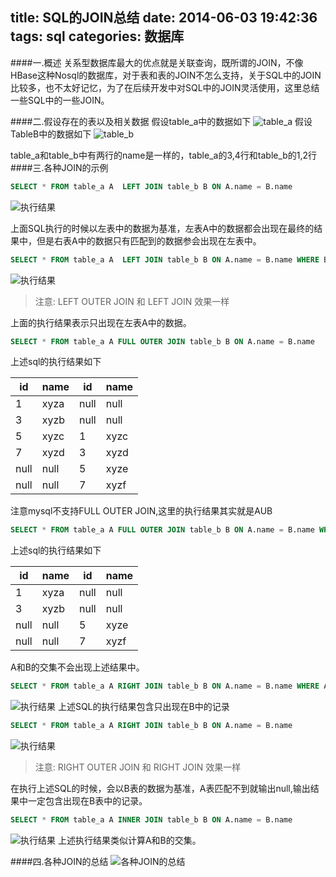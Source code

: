 title: SQL的JOIN总结
date: 2014-06-03 19:42:36
tags: sql
categories: 数据库
---

####一.概述
关系型数据库最大的优点就是关联查询，既所谓的JOIN，不像HBase这种Nosql的数据库，对于表和表的JOIN不怎么支持，关于SQL中的JOIN比较多，也不太好记忆，为了在后续开发中对SQL中的JOIN灵活使用，这里总结一些SQL中的一些JOIN。

<!-- more -->

####二.假设存在的表以及相关数据
假设table_a中的数据如下
![table_a](http://bolinyoung.qiniudn.com/table_a.png)
假设TableB中的数据如下
![table_b](http://bolinyoung.qiniudn.com/table_b.png)

table_a和table_b中有两行的name是一样的，table_a的3,4行和table_b的1,2行
####三.各种JOIN的示例
```sql
SELECT * FROM table_a A  LEFT JOIN table_b B ON A.name = B.name
```
![执行结果](http://bolinyoung.qiniudn.com/sql1.png)

上面SQL执行的时候以左表中的数据为基准，左表A中的数据都会出现在最终的结果中，但是右表A中的数据只有匹配到的数据参会出现在左表中。

```sql
SELECT * FROM table_a A  LEFT JOIN table_b B ON A.name = B.name WHERE B.name IS NULL
```
![执行结果](http://bolinyoung.qiniudn.com/sql2.png)
> 注意:
> LEFT OUTER JOIN 和 LEFT JOIN 效果一样

上面的执行结果表示只出现在左表A中的数据。

```sql
SELECT * FROM table_a A FULL OUTER JOIN table_b B ON A.name = B.name 
```
上述sql的执行结果如下

id      | name      | id        | name      |
--------|-----------|-----------|-----------|
1       | xyza      | null      |   null    |
3       | xyzb      | null      |   null    |
5       | xyzc      | 1         |   xyzc    |
7       | xyzd      | 3         |   xyzd    |
null    | null      | 5         |   xyze    |
null    | null      | 7         |   xyzf    |

注意mysql不支持FULL OUTER JOIN,这里的执行结果其实就是AUB

```sql
SELECT * FROM table_a A FULL OUTER JOIN table_b B ON A.name = B.name WHERE A.name IS NULL OR B.name IS NULL
```
上述sql的执行结果如下

id      | name      | id        | name      |
--------|-----------|-----------|-----------|
1       | xyza      | null      |   null    |
3       | xyzb      | null      |   null    |
null    | null      | 5         |   xyze    |
null    | null      | 7         |   xyzf    |

A和B的交集不会出现上述结果中。

```sql
SELECT * FROM table_a A RIGHT JOIN table_b B ON A.name = B.name WHERE A.name IS NULL
```
![执行结果](http://bolinyoung.qiniudn.com/sql3.png)
上述SQL的执行结果包含只出现在B中的记录

```sql
SELECT * FROM table_a A RIGHT JOIN table_b B ON A.name = B.name 
```
![执行结果](http://bolinyoung.qiniudn.com/sql4.png)

> 注意:
> RIGHT OUTER JOIN 和 RIGHT JOIN 效果一样

在执行上述SQL的时候，会以B表的数据为基准，A表匹配不到就输出null,输出结果中一定包含出现在B表中的记录。


```sql
SELECT * FROM table_a A INNER JOIN table_b B ON A.name = B.name 
```
![执行结果](http://bolinyoung.qiniudn.com/sql5.png)
上述执行结果类似计算A和B的交集。

####四.各种JOIN的总结
![各种JOIN的总结](http://bolinyoung.qiniudn.com/SQL-Join.jpg)
